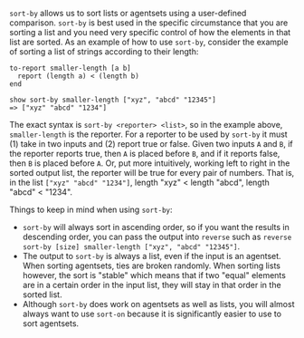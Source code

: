 `sort-by` allows us to sort lists or agentsets using a user-defined comparison. `sort-by` is best used in the specific circumstance that you are sorting a list and you need very specific control of how the elements in that list are sorted. As an example of how to use `sort-by`, consider the example of sorting a list of strings according to their length:



```
to-report smaller-length [a b]
  report (length a) < (length b)
end

show sort-by smaller-length ["xyz", "abcd" "12345"]
=> ["xyz" "abcd" "1234"]
```


The exact syntax is `sort-by <reporter> <list>`, so in the example above, `smaller-length` is the reporter. For a reporter to be used by `sort-by` it must (1) take in two inputs and (2) report true or false. Given two inputs `A` and `B`, if the reporter reports true, then `A` is placed before `B`, and if it reports false, then `B` is placed before `A`. Or, put more intuitively, working left to right in the sorted output list, the reporter will be true for every pair of numbers. That is, in the list `["xyz" "abcd" "1234"]`, length "xyz" < length "abcd", length "abcd" < "1234".



Things to keep in mind when using `sort-by`:

* `sort-by` will always sort in ascending order, so if you want the results in descending order, you can pass the output into `reverse` such as `reverse sort-by [size] smaller-length ["xyz", "abcd" "12345"]`. 
* The output to `sort-by` is always a list, even if the input is an agentset. When sorting agentsets, ties are broken randomly. When sorting lists however, the sort is "stable" which means that if two "equal" elements are in a certain order in the input list, they will stay in that order in the sorted list.
* Although `sort-by` does work on agentsets as well as lists, you will almost always want to use `sort-on` because  it is significantly easier to use to sort agentsets.